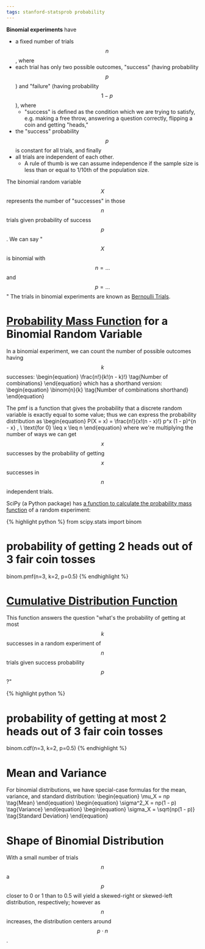```yaml
---
tags: stanford-statsprob probability
---
```


**Binomial experiments** have
* a fixed number of trials $$n$$, where 
* each trial has only two possible outcomes, "success" (having probability $$p$$) and "failure" (having probability $$1 - p$$), where
  * "success" is defined as the condition which we are trying to satisfy, e.g. making a free throw, answering a question correctly, flipping a coin and getting "heads,"
* the "success" probability $$p$$ is constant for all trials, and finally
* all trials are independent of each other.
  * A rule of thumb is we can assume independence if the sample size is less than or equal to 1/10th of the population size.
 
The binomial random variable $$X$$ represents the number of "successes" in those $$n$$ trials given probability of success $$p$$. We can say "$$X$$ is binomial with $$n = ...$$ and $$p = ...$$" The trials in binomial experiments are known as [Bernoulli Trials](https://en.wikipedia.org/wiki/Bernoulli_trial).

# [Probability Mass Function](https://en.wikipedia.org/wiki/Probability_mass_function) for a Binomial Random Variable
In a binomial experiment, we can count the number of possible outcomes having $$k$$ successes:
\begin{equation}
  \frac{n!}{k!(n - k)!} \tag{Number of combinations}
\end{equation}
which has a shorthand version:
\begin{equation}
  \binom{n}{k} \tag{Number of combinations shorthand}
\end{equation}

The pmf is a function that gives the probability that a discrete random variable is exactly equal to some value; thus we can express the probability distribution as
\begin{equation}
  P(X = x) = \frac{n!}{x!(n - x)!}
    p^x
    (1 - p)^{n - x}
  , \ \text{for 0} \leq x \leq n
\end{equation}
where we're multiplying the number of ways we can get $$x$$ successes by the probability of getting $$x$$ successes in $$n$$ independent trials.

SciPy (a Python package) has [a function to calculate the probability mass function](https://docs.scipy.org/doc/scipy/reference/generated/scipy.stats.binom.html) of a random experiment:

{% highlight python %}
  from scipy.stats import binom
  # probability of getting 2 heads out of 3 fair coin tosses
  binom.pmf(n=3, k=2, p=0.5)
{% endhighlight %}
 
# [Cumulative Distribution Function](https://en.wikipedia.org/wiki/Binomial_distribution#Cumulative_distribution_function)

This function answers the question "what's the probability of getting at most $$k$$ successes in a random experiment of $$n$$ trials given success probability $$p$$?" 

{% highlight python %}
  # probability of getting at most 2 heads out of 3 fair coin tosses
  binom.cdf(n=3, k=2, p=0.5)
{% endhighlight %}

# Mean and Variance
For binomial distributions, we have special-case formulas for the mean, variance, and standard distribution:
\begin{equation}
  \mu_X = np \tag{Mean}
\end{equation}
\begin{equation}
  \sigma^2_X = np(1 - p) \tag{Variance}
\end{equation}
\begin{equation}
  \sigma_X = \sqrt{np(1 - p)} \tag{Standard Deviation}
\end{equation}

# Shape of Binomial Distribution
With a small number of trials $$n$$ a $$p$$ closer to 0 or 1 than to 0.5 will yield a skewed-right or skewed-left distribution, respectively; however as $$n$$ increases, the distribution centers around $$p \cdot n$$.
